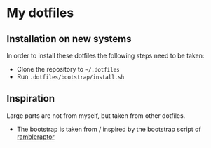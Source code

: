 # My dotfiles

## Installation on new systems

In order to install these dotfiles the following steps need to be taken:

- Clone the repository to `~/.dotfiles`
- Run `.dotfiles/bootstrap/install.sh`

## Inspiration

Large parts are not from myself, but taken from other dotfiles.

* The bootstrap is taken from / inspired by the bootstrap script of [rambleraptor](https://github.com/rambleraptor/dotfiles)
